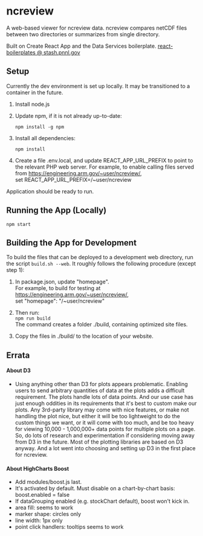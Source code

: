 # ncreview

A web-based viewer for ncreview data. ncreview compares netCDF files between two directories or summarizes from single directory.

Built on Create React App and the Data Services boilerplate.
[react-boilerplates @ stash.pnnl.gov](https://stash.pnnl.gov/projects/DITB/repos/react-boilerplates/browse)


## Setup

Currently the dev environment is set up locally. It may be transitioned to a container in the future.

1. Install node.js

2. Update npm, if it is not already up-to-date:

    `npm install -g npm`

3. Install all dependencies:

    `npm install`

4. Create a file .env.local, and update REACT_APP_URL_PREFIX to point to the relevant PHP web server.
For example, to enable calling files served from https://engineering.arm.gov/~user/ncreview/,  
set REACT_APP_URL_PREFIX=/~user/ncreview


Application should be ready to run.


## Running the App (Locally)

`npm start`

## Building the App for Development

To build the files that can be deployed to a development web directory, run the script `build.sh --web`.
It roughly follows the following procedure (except step 1):

1. In package.json, update "homepage".  
For example, to build for testing at https://engineering.arm.gov/~user/ncreview/,  
set "homepage": "/~user/ncreview"

2. Then run:  
    `npm run build`  
The command creates a folder ./build, containing optimized site files.

3. Copy the files in ./build/ to the location of your website.

## Errata

#### About D3
- Using anything other than D3 for plots appears problematic. Enabling users to send arbitrary quantities of data at the plots adds a difficult requirement. The plots handle lots of data points. And our use case has just enough oddities in its requirements that it's best to custom make our plots.
  Any 3rd-party library may come with nice features, or make not handling the plot nice, but either it will be too lightweight to do the custom things we want, or it will come with too much, and be too heavy for viewing 10,000 - 1,000,000+ data points for multiple plots on a page.
  So, do lots of research and experimentation if considering moving away from D3 in the future. Most of the plotting libraries are based on D3 anyway. And a lot went into choosing and setting up D3 in the first place for ncreview.

#### About HighCharts Boost
- Add modules/boost.js last.
- It's activated by default. Must disable on a chart-by-chart basis: boost.enabled = false
- If dataGrouping enabled (e.g. stockChart default), boost won't kick in.
- area fill: seems to work
- marker shape: circles only
- line width: 1px only
- point click handlers: tooltips seems to work
